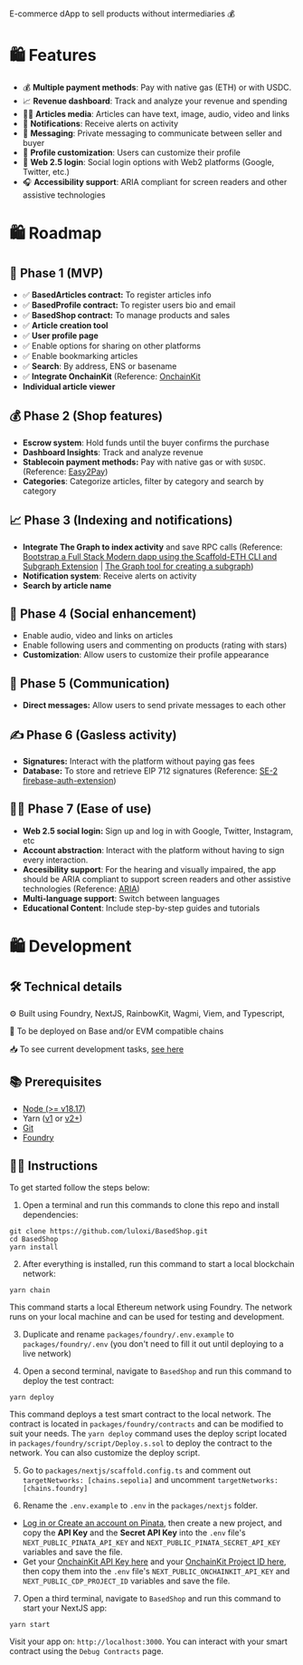 E-commerce dApp to sell products without intermediaries 💰

# 🛍️ Features

- 💰 **Multiple payment methods**: Pay with native gas (ETH) or with USDC.
- 📈 **Revenue dashboard**: Track and analyze your revenue and spending
- 🤹‍♂️ **Articles media**: Articles can have text, image, audio, video and links
- 🔔 **Notifications**: Receive alerts on activity
- 💌 **Messaging**: Private messaging to communicate between seller and buyer
- 🎨 **Profile customization**: Users can customize their profile
- 📱 **Web 2.5 login**: Social login options with Web2 platforms (Google, Twitter, etc.)
- 🎧 **Accessibility support**: ARIA compliant for screen readers and other assistive technologies

# 🛍️ Roadmap

## 🐣 Phase 1 (MVP)

- ✅ **BasedArticles contract:** To register articles info
- ✅ **BasedProfile contract:** To register users bio and email
- ✅ **BasedShop contract:** To manage products and sales
- ✅ **Article creation tool**
- ✅ **User profile page**
- ✅ Enable options for sharing on other platforms
- ✅ Enable bookmarking articles
- ✅ **Search**: By address, ENS or basename
- ✅ **Integrate OnchainKit** (Reference: [OnchainKit](https://onchainkit.xyz/)
- **Individual article viewer**

## 💰 Phase 2 (Shop features)

- **Escrow system**: Hold funds until the buyer confirms the purchase
- **Dashboard Insights**: Track and analyze revenue
- **Stablecoin payment methods:** Pay with native gas or with `$USDC`. (Reference: [Easy2Pay](https://github.com/luloxi/Easy2Pay))
- **Categories**: Categorize articles, filter by category and search by category

## 📈 Phase 3 (Indexing and notifications)

- **Integrate The Graph to index activity** and save RPC calls (Reference: [Bootstrap a Full Stack Modern dapp using the Scaffold-ETH CLI and Subgraph Extension](https://siddhantk08.hashnode.dev/bootstrap-a-full-stack-modern-dapp-using-the-scaffold-eth-cli-and-subgraph-extension) | [The Graph tool for creating a subgraph](https://thegraph.com/docs/en/developing/creating-a-subgraph/))
- **Notification system**: Receive alerts on activity
- **Search by article name**

## 💬 Phase 4 (Social enhancement)

- Enable audio, video and links on articles
- Enable following users and commenting on products (rating with stars)
- **Customization**: Allow users to customize their profile appearance

## 💌 Phase 5 (Communication)

- **Direct messages:** Allow users to send private messages to each other

## ✍️ Phase 6 (Gasless activity)

- **Signatures:** Interact with the platform without paying gas fees
- **Database:** To store and retrieve EIP 712 signatures (Reference: [SE-2 firebase-auth-extension](https://github.com/ByteAtATime/firebase-auth-extension))

## 👨‍🦽 Phase 7 (Ease of use)

- **Web 2.5 social login:** Sign up and log in with Google, Twitter, Instagram, etc
- **Account abstraction**: Interact with the platform without having to sign every interaction.
- **Accesibility support**: For the hearing and visually impaired, the app should be ARIA compliant to support screen readers and other assistive technologies (Reference: [ARIA](https://developer.mozilla.org/en-US/docs/Web/Accessibility/ARIA))
- **Multi-language support**: Switch between languages
- **Educational Content**: Include step-by-step guides and tutorials

# 🛍️ Development

## 🛠️ Technical details

⚙️ Built using Foundry, NextJS, RainbowKit, Wagmi, Viem, and Typescript,

🔗 To be deployed on Base and/or EVM compatible chains

📥 To see current development tasks, [see here](https://lulox.notion.site/BasedShop-11e13362a5748056b5bfe8bc5d4ff260?pvs=4)

## 📚 Prerequisites

- [Node (>= v18.17)](https://nodejs.org/en/download/package-manager)
- Yarn ([v1](https://classic.yarnpkg.com/en/docs/install/#windows-stable) or [v2+](https://yarnpkg.com/getting-started/install))
- [Git](https://git-scm.com/downloads)
- [Foundry](https://book.getfoundry.sh/getting-started/installation)

## 👨‍🏫 Instructions

To get started follow the steps below:

1. Open a terminal and run this commands to clone this repo and install dependencies:

```
git clone https://github.com/luloxi/BasedShop.git
cd BasedShop
yarn install
```

2. After everything is installed, run this command to start a local blockchain network:

```
yarn chain
```

This command starts a local Ethereum network using Foundry. The network runs on your local machine and can be used for testing and development.

3. Duplicate and rename `packages/foundry/.env.example` to `packages/foundry/.env` (you don't need to fill it out until deploying to a live network)

4. Open a second terminal, navigate to `BasedShop` and run this command to deploy the test contract:

```
yarn deploy
```

This command deploys a test smart contract to the local network. The contract is located in `packages/foundry/contracts` and can be modified to suit your needs. The `yarn deploy` command uses the deploy script located in `packages/foundry/script/Deploy.s.sol` to deploy the contract to the network. You can also customize the deploy script.

5. Go to `packages/nextjs/scaffold.config.ts` and comment out `targetNetworks: [chains.sepolia]` and uncomment `targetNetworks: [chains.foundry]`

6. Rename the `.env.example` to `.env` in the `packages/nextjs` folder.

- [Log in or Create an account on Pinata](https://app.pinata.cloud/signin), then create a new project, and copy the **API Key** and the **Secret API Key** into the `.env` file's `NEXT_PUBLIC_PINATA_API_KEY` and `NEXT_PUBLIC_PINATA_SECRET_API_KEY` variables and save the file.
- Get your [OnchainKit API Key here](https://portal.cdp.coinbase.com/products/onchainkit) and your [OnchainKit Project ID here](https://portal.cdp.coinbase.com/projects/), then copy them into the `.env` file's `NEXT_PUBLIC_ONCHAINKIT_API_KEY` and `NEXT_PUBLIC_CDP_PROJECT_ID` variables and save the file.

7. Open a third terminal, navigate to `BasedShop` and run this command to start your NextJS app:

```
yarn start
```

Visit your app on: `http://localhost:3000`. You can interact with your smart contract using the `Debug Contracts` page.
